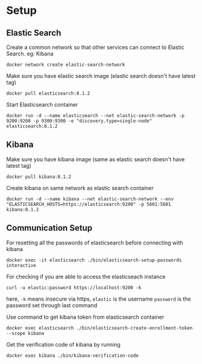 # Setup

## Elastic Search

Create a common network so that other services can connect to Elastic Search. eg: Kibana
```shell
docker network create elastic-search-network
```

Make sure you have elastic search image (elastic search doesn't have latest tag)
```shell
docker pull elasticsearch:8.1.2
```

Start Elasticsearch container
```shell
docker run -d --name elasticsearch --net elastic-search-network -p 9200:9200 -p 9300:9300 -e "discovery.type=single-node" elasticsearch:8.1.2
```

## Kibana
Make sure you have kibana image (same as elastic search doesn't have latest tag)
```shell
docker pull kibana:8.1.2
```

Create kibana on same network as elastic search container
```shell
docker run -d --name kibana --net elastic-search-network --env "ELASTICSEARCH_HOSTS=https://elasticsearch:9200" -p 5601:5601 kibana:8.1.2 
```

## Communication Setup

For resetting all the passwords of elasticsearch before connecting with kibana
```shell
docker exec -it elasticsearch ./bin/elasticsearch-setup-passwords interactive
```

For checking if you are able to access the elasticseach instance
```shell
curl -u elastic:password https://localhost:9200 -k
```
here, `-k` means insecure via https, `elastic` is the username `password` is the password set through 
last command

Use command to get kibana token from elasticsearch container
```shell
docker exec elasticsearch ./bin/elasticsearch-create-enrollment-token --scope kibana
```

Get the verification code of kibana by running
```shell
docker exec kibana ./bin/kibana-verification-code
```